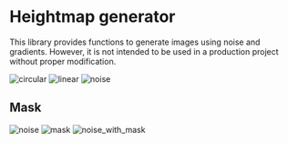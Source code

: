 # Heightmap generator

This library provides functions to generate images using noise and gradients. However, it is not intended to be used in a production project without proper modification.


![circular](https://user-images.githubusercontent.com/47719443/235770597-0df1088b-166b-454e-ba2e-dcd151a5fae4.png) ![linear](https://user-images.githubusercontent.com/47719443/235771099-fedb11a9-95c7-44a3-b266-d69004c3ae5a.png) ![noise](https://user-images.githubusercontent.com/47719443/235771500-f512bcb9-e613-4245-aa47-b0a378999c71.png)   

## Mask

![noise](https://user-images.githubusercontent.com/47719443/235771500-f512bcb9-e613-4245-aa47-b0a378999c71.png)   ![mask](https://user-images.githubusercontent.com/47719443/235771435-4f6f807b-1ed6-48d6-b004-1f7c2d5ae050.png)                    ![noise_with_mask](https://user-images.githubusercontent.com/47719443/235771588-75f36b4d-b86f-474b-bef0-f1a8aac2d9ba.png)
       




